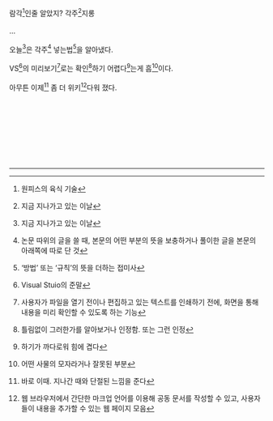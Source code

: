 람각[^1]인줄 알았지? 각주[^2]지롱<br><br>
...
<br><br>
오늘[^2]은 각주[^3] 넣는법[^4]을 알아냈다.<br><br>
VS[^5]의 미리보기[^6]로는 확인[^7]하기 어렵다[^8]는게 흠[^9]이다.<br><br>
아무튼 이제[^10] 좀 더 위키[^11]다워 졌다.<br><br><br>
<br><br><br>
<br><br><br>


---
[^1]: 원피스의 육식 기술

[^2]: 지금 지나가고 있는 이날

[^3]: 논문 따위의 글을 쓸 때, 본문의 어떤 부분의 뜻을 보충하거나 풀이한 글을 본문의 아래쪽에 따로 단 것

[^4]:  ‘방법’ 또는 ‘규칙’의 뜻을 더하는 접미사

[^5]: Visual Stuio의 준말

[^6]: 사용자가 파일을 열기 전이나 편집하고 있는 텍스트를 인쇄하기 전에, 화면을 통해 내용을 미리 확인할 수 있도록 하는 기능

[^7]: 틀림없이 그러한가를 알아보거나 인정함. 또는 그런 인정

[^8]: 하기가 까다로워 힘에 겹다

[^9]: 어떤 사물의 모자라거나 잘못된 부분

[^10]: 바로 이때. 지나간 때와 단절된 느낌을 준다

[^11]: 웹 브라우저에서 간단한 마크업 언어를 이용해 공동 문서를 작성할 수 있고, 사용자들이 내용을 추가할 수 있는 웹 페이지 모음


<script src="https://utteranc.es/client.js"
        repo="anjun206/anjun206.github.io"
        issue-term="pathname"
        label="💬 utterances"
        theme="github-light"
        crossorigin="anonymous"
        async>
</script>

